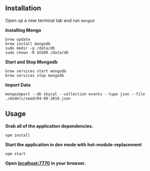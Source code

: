 ## Installation

Open up a new terminal tab and run `mongod`

**Installing Mongo**
```
brew update
brew install mongodb
sudo mkdir -p /data/db
sudo chown -R $USER /data/db
```
**Start and Stop Mongodb**
```
brew services start mongodb
brew services stop mongodb
```

**Import Data**
```
mongoimport --db skycal --collection events --type json --file ./models/seed/04-09-2016.json
```

## Usage
**Grab all of the application dependencies.**
```
npm install
```

**Start the application in dev mode with hot-module-replacement**
```
npm start
```

**Open <localhost:7770> in your browser.**
